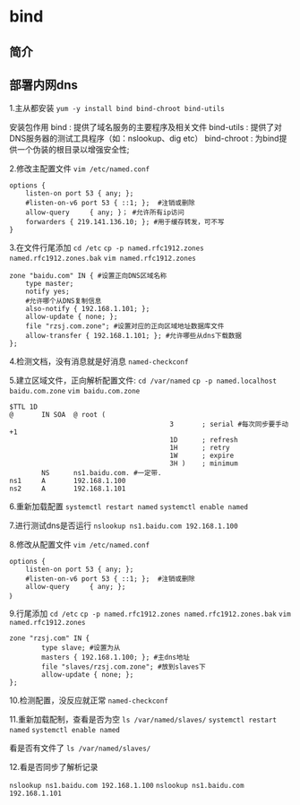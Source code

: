 # bind

## 简介



## 部署内网dns

1.主从都安装
`yum -y install bind bind-chroot bind-utils`

安装包作用
bind : 提供了域名服务的主要程序及相关文件
bind-utils : 提供了对DNS服务器的测试工具程序（如：nslookup、dig etc）
bind-chroot : 为bind提供一个伪装的根目录以增强安全性;

2.修改主配置文件
`vim /etc/named.conf`

```shell
options {
	listen-on port 53 { any; };
	#listen-on-v6 port 53 { ::1; };  #注销或删除
	allow-query     { any; }； #允许所有ip访问
	forwarders { 219.141.136.10; }; #用于缓存转发，可不写
}
```

3.在文件行尾添加
`cd /etc`
`cp -p named.rfc1912.zones named.rfc1912.zones.bak`
`vim named.rfc1912.zones`

```shell
zone "baidu.com" IN { #设置正向DNS区域名称
	type master;
	notify yes;
	#允许哪个从DNS复制信息
	also-notify { 192.168.1.101; };
	allow-update { none; };
	file "rzsj.com.zone"; #设置对应的正向区域地址数据库文件
	allow-transfer { 192.168.1.101; }; #允许哪些从dns下载数据
};
```

4.检测文档，没有消息就是好消息
`named-checkconf`

5.建立区域文件，正向解析配置文件:
`cd /var/named`
`cp -p named.localhost baidu.com.zone`
`vim baidu.com.zone`

```shell
$TTL 1D
@       IN SOA  @ root (
                                        3       ; serial #每次同步要手动+1
                                        1D      ; refresh
                                        1H      ; retry
                                        1W      ; expire
                                        3H )    ; minimum
        NS      ns1.baidu.com. #一定带.
ns1     A       192.168.1.100
ns2     A       192.168.1.101
```

6.重新加载配置
`systemctl restart named` `systemctl enable named`

7.进行测试dns是否运行
`nslookup ns1.baidu.com 192.168.1.100`

8.修改从配置文件
`vim /etc/named.conf`

```shell
options {
    listen-on port 53 { any; };
    #listen-on-v6 port 53 { ::1; };  #注销或删除
    allow-query     { any; };
｝
```

9.行尾添加
`cd /etc`
`cp -p named.rfc1912.zones named.rfc1912.zones.bak`
`vim named.rfc1912.zones`

```shell
zone "rzsj.com" IN {
        type slave; #设置为从
        masters { 192.168.1.100; }; #主dns地址
        file "slaves/rzsj.com.zone"; #放到slaves下
        allow-update { none; };
};
```

10.检测配置，没反应就正常
`named-checkconf`

11.重新加载配制，查看是否为空
`ls /var/named/slaves/`
`systemctl restart named`
`systemctl enable named`

看是否有文件了
`ls /var/named/slaves/`

12.看是否同步了解析记录

`nslookup ns1.baidu.com 192.168.1.100`
`nslookup ns1.baidu.com 192.168.1.101`



